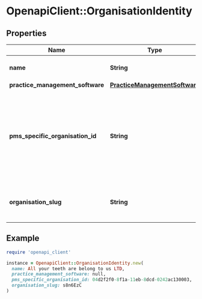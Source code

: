 # OpenapiClient::OrganisationIdentity

## Properties

| Name | Type | Description | Notes |
| ---- | ---- | ----------- | ----- |
| **name** | **String** | The name of the organisation | [optional] |
| **practice_management_software** | [**PracticeManagementSoftware**](PracticeManagementSoftware.md) |  |  |
| **pms_specific_organisation_id** | **String** | The PMS-specific id that unique identifies an organisation, which owns or is responsible for billing for one or more practice sites |  |
| **organisation_slug** | **String** | A URL-safe unique identifier for an entity (See [Sqids](https://sqids.org)) |  |

## Example

```ruby
require 'openapi_client'

instance = OpenapiClient::OrganisationIdentity.new(
  name: All your teeth are belong to us LTD,
  practice_management_software: null,
  pms_specific_organisation_id: 04d2f2f0-8f1a-11eb-8dcd-0242ac130003,
  organisation_slug: s8n6EzC
)
```

